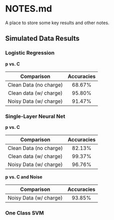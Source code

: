 # NOTES.md
A place to store some key results and other notes.

## Simulated Data Results
### Logistic Regression
**p vs. C**

|Comparison             |Accuracies |
|:---------------------:|:---------:|
|Clean Data (no charge) |68.67%     |
|Clean data (w/ charge) |95.80%     |
|Noisy Data (w/ charge) |91.47%     |


### Single-Layer Neural Net
**p vs. C**

|Comparison             |Accuracies |
|:---------------------:|:---------:|
|Clean Data (no charge) |82.13%     |
|Clean data (w/ charge) |99.37%     |
|Noisy Data (w/ charge) |96.76%     |


**p vs. C and Noise**

|Comparison             |Accuracies |
|:---------------------:|:---------:|
|Noisy Data (w/ charge) |93.85%     |


### One Class SVM
